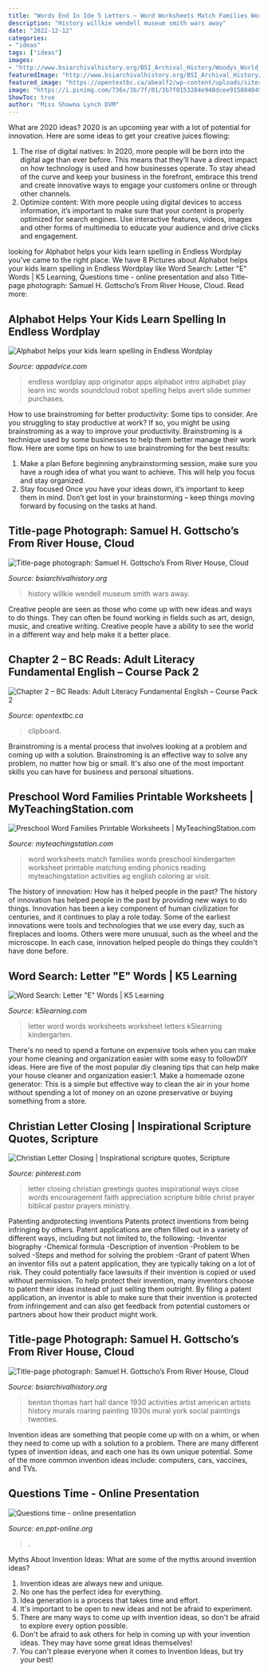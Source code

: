 ```yaml
---
title: "Words End In Ide 5 Letters ~ Word Worksheets Match Families Words Preschool Kindergarten Worksheet Printable Matching Ending Phonics Reading Myteachingstation Activities Ag English Coloring Ar Visit"
description: "History willkie wendell museum smith wars away"
date: "2022-12-12"
categories:
- "ideas"
tags: ["ideas"]
images:
- "http://www.bsiarchivalhistory.org/BSI_Archival_History/Woodys_World_files/droppedImage_2.jpg"
featuredImage: "http://www.bsiarchivalhistory.org/BSI_Archival_History/Woodys_World_files/droppedImage_7.jpg"
featured_image: "https://opentextbc.ca/abealf2/wp-content/uploads/sites/84/2015/07/clipboard-311168_640-206x300.png"
image: "https://i.pinimg.com/736x/3b/7f/01/3b7f0153284e948dcee91580404924f1--ministry-ideas-menu.jpg"
ShowToc: true
author: "Miss Shawna Lynch DVM"
---
```



What are 2020 ideas?
2020 is an upcoming year with a lot of potential for innovation. Here are some ideas to get your creative juices flowing: 
1. The rise of digital natives: In 2020, more people will be born into the digital age than ever before. This means that they’ll have a direct impact on how technology is used and how businesses operate. To stay ahead of the curve and keep your business in the forefront, embrace this trend and create innovative ways to engage your customers online or through other channels. 
2. Optimize content: With more people using digital devices to access information, it’s important to make sure that your content is properly optimized for search engines. Use interactive features, videos, images and other forms of multimedia to educate your audience and drive clicks and engagement. 

	

		
looking for Alphabot helps your kids learn spelling in Endless Wordplay you've came to the right place. We have 8 Pictures about Alphabot helps your kids learn spelling in Endless Wordplay like Word Search: Letter &quot;E&quot; Words | K5 Learning, Questions time - online presentation and also Title-page photograph: Samuel H. Gottscho’s From River House, Cloud. Read more:
		
    
## Alphabot Helps Your Kids Learn Spelling In Endless Wordplay

<img loading=lazy src="https://is4-ssl.mzstatic.com/image/pf/us/r30/Purple7/v4/0a/64/0a/0a640a60-2004-ec12-1bed-ef81858aa8ce/pr_source.png" onerror="this.onerror=null;this.src='https://tse4.mm.bing.net/th?id=OIP.ZOsahzUJgO7q461xyX5XFgHaHa&amp;pid=15.1';" alt="Alphabot helps your kids learn spelling in Endless Wordplay">

_Source: appadvice.com_

>endless wordplay app originator apps alphabot intro alphabet play learn inc words soundcloud robot spelling helps avert slide summer purchases. 

	

How to use brainstroming for better productivity: Some tips to consider.
Are you struggling to stay productive at work? If so, you might be using brainstroming as a way to improve your productivity. Brainstroming is a technique used by some businesses to help them better manage their work flow. Here are some tips on how to use brainstroming for the best results: 
1) Make a plan 
Before beginning anybrainstorming session, make sure you have a rough idea of what you want to achieve. This will help you focus and stay organized. 
2) Stay focused 
Once you have your ideas down, it’s important to keep them in mind. Don’t get lost in your brainstorming – keep things moving forward by focusing on the tasks at hand.

    
## Title-page Photograph: Samuel H. Gottscho’s From River House, Cloud

<img loading=lazy src="http://www.bsiarchivalhistory.org/BSI_Archival_History/Woodys_World_files/droppedImage_2.jpg" onerror="this.onerror=null;this.src='https://tse1.mm.bing.net/th?id=OIP.MLSC93YytGhnFFgKUQRvNgAAAA&amp;pid=15.1';" alt="Title-page photograph: Samuel H. Gottscho’s From River House, Cloud">

_Source: bsiarchivalhistory.org_

>history willkie wendell museum smith wars away. 

	

Creative people are seen as those who come up with new ideas and ways to do things. They can often be found working in fields such as art, design, music, and creative writing. Creative people have a ability to see the world in a different way and help make it a better place.

    
## Chapter 2 – BC Reads: Adult Literacy Fundamental English – Course Pack 2

<img loading=lazy src="https://opentextbc.ca/abealf2/wp-content/uploads/sites/84/2015/07/clipboard-311168_640-206x300.png" onerror="this.onerror=null;this.src='https://tse2.mm.bing.net/th?id=OIP.gwj9gdysSVtzNzo65eT57QAAAA&amp;pid=15.1';" alt="Chapter 2 – BC Reads: Adult Literacy Fundamental English – Course Pack 2">

_Source: opentextbc.ca_

>clipboard. 

	

Brainstroming is a mental process that involves looking at a problem and coming up with a solution. Brainstroming is an effective way to solve any problem, no matter how big or small. It's also one of the most important skills you can have for business and personal situations.

    
## Preschool Word Families Printable Worksheets | MyTeachingStation.com

<img loading=lazy src="https://www.myteachingstation.com/vault/2599/web/articles/AT-Word-Family-Match-Words-With-Pictures-Color.jpg" onerror="this.onerror=null;this.src='https://tse4.mm.bing.net/th?id=OIP.jo7vWMuEELpKtPJ3BOwrRAAAAA&amp;pid=15.1';" alt="Preschool Word Families Printable Worksheets | MyTeachingStation.com">

_Source: myteachingstation.com_

>word worksheets match families words preschool kindergarten worksheet printable matching ending phonics reading myteachingstation activities ag english coloring ar visit. 

	

The history of innovation: How has it helped people in the past?
The history of innovation has helped people in the past by providing new ways to do things. Innovation has been a key component of human civilization for centuries, and it continues to play a role today. Some of the earliest innovations were tools and technologies that we use every day, such as fireplaces and looms. Others were more unusual, such as the wheel and the microscope. In each case, innovation helped people do things they couldn't have done before.

    
## Word Search: Letter &quot;E&quot; Words | K5 Learning

<img loading=lazy src="https://www.k5learning.com/worksheets/kindergarten/word-search-letter-e.gif" onerror="this.onerror=null;this.src='https://tse1.mm.bing.net/th?id=OIP.Ir0zpKq7LJPMnhqYFzq6sgAAAA&amp;pid=15.1';" alt="Word Search: Letter &quot;E&quot; Words | K5 Learning">

_Source: k5learning.com_

>letter word words worksheets worksheet letters k5learning kindergarten. 

	

There's no need to spend a fortune on expensive tools when you can make your home cleaning and organization easier with some easy to followDIY ideas. Here are five of the most popular diy cleaning tips that can help make your house cleaner and organization easier:1. Make a homemade ozone generator: This is a simple but effective way to clean the air in your home without spending a lot of money on an ozone preservative or buying something from a store.

    
## Christian Letter Closing | Inspirational Scripture Quotes, Scripture

<img loading=lazy src="https://i.pinimg.com/736x/3b/7f/01/3b7f0153284e948dcee91580404924f1--ministry-ideas-menu.jpg" onerror="this.onerror=null;this.src='https://tse2.mm.bing.net/th?id=OIP.MzaveENh9IEM6I3-snZDTQHaMV&amp;pid=15.1';" alt="Christian Letter Closing | Inspirational scripture quotes, Scripture">

_Source: pinterest.com_

>letter closing christian greetings quotes inspirational ways close words encouragement faith appreciation scripture bible christ prayer biblical pastor prayers ministry. 

	

Patenting andprotecting inventions
Patents protect inventions from being infringing by others. Patent applications are often filled out in a variety of different ways, including but not limited to, the following: 
-Inventor biography 
-Chemical formula 
-Description of invention 
-Problem to be solved 
-Steps and method for solving the problem 
-Grant of patent 
When an inventor fills out a patent application, they are typically taking on a lot of risk. They could potentially face lawsuits if their invention is copied or used without permission. To help protect their invention, many inventors choose to patent their ideas instead of just selling them outright. By filing a patent application, an inventor is able to make sure that their invention is protected from infringement and can also get feedback from potential customers or partners about how their product might work.

    
## Title-page Photograph: Samuel H. Gottscho’s From River House, Cloud

<img loading=lazy src="http://www.bsiarchivalhistory.org/BSI_Archival_History/Woodys_World_files/droppedImage_7.jpg" onerror="this.onerror=null;this.src='https://tse2.mm.bing.net/th?id=OIP.r-LotZLq3CrKXWP5lu63EAHaFD&amp;pid=15.1';" alt="Title-page photograph: Samuel H. Gottscho’s From River House, Cloud">

_Source: bsiarchivalhistory.org_

>benton thomas hart hall dance 1930 activities artist american artists history murals roaring painting 1930s mural york social paintings twenties. 

	

Invention ideas are something that people come up with on a whim, or when they need to come up with a solution to a problem. There are many different types of invention ideas, and each one has its own unique potential. Some of the more common invention ideas include: computers, cars, vaccines, and TVs.

    
## Questions Time - Online Presentation

<img loading=lazy src="https://cf.ppt-online.org/files1/slide/1/1XqWBMJtUFVCPRzirunpc5KwaSD7v3QNheOg0Gs8oZ/slide-0.jpg" onerror="this.onerror=null;this.src='https://tse4.mm.bing.net/th?id=OIP.k7irWIu67BQY4HfregLwkAHaFj&amp;pid=15.1';" alt="Questions time - online presentation">

_Source: en.ppt-online.org_

>. 

	

Myths About Invention Ideas: What are some of the myths around invention ideas?
1. Invention ideas are always new and unique.
2. No one has the perfect idea for everything.
3. Idea generation is a process that takes time and effort.
4. It's important to be open to new ideas and not be afraid to experiment.
5. There are many ways to come up with invention ideas, so don't be afraid to explore every option possible.
6. Don't be afraid to ask others for help in coming up with your invention ideas. They may have some great ideas themselves!
7. You can't please everyone when it comes to Invention Ideas, but try your best!

